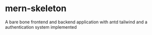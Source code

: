 # mern-skeleton
A bare bone frontend and backend application with antd tailwind and a authentication system implemented
